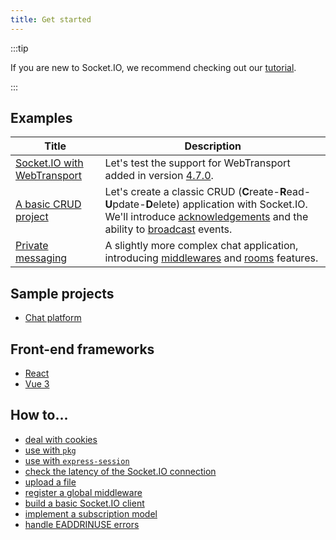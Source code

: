 ```yaml
---
title: Get started
---
```


:::tip

If you are new to Socket.IO, we recommend checking out our [tutorial](/docs/v4/tutorial/introduction).

:::

## Examples

| Title                                                        | Description                                                                                                                                                                                                                                              |
|--------------------------------------------------------------|----------------------------------------------------------------------------------------------------------------------------------------------------------------------------------------------------------------------------------------------------------|
| [Socket.IO with WebTransport](/get-started/webtransport)     | Let's test the support for WebTransport added in version [4.7.0](/docs/v4/changelog/4.7.0).                                                                                                                                                              |
| [A basic CRUD project](/get-started/basic-crud-application/) | Let's create a classic CRUD (**C**reate-**R**ead-**U**pdate-**D**elete) application with Socket.IO. We'll introduce [acknowledgements](/docs/v4/emitting-events/#Acknowledgements) and the ability to [broadcast](/docs/v4/broadcasting-events/) events. |
| [Private messaging](/get-started/private-messaging-part-1/)  | A slightly more complex chat application, introducing [middlewares](/docs/v4/middlewares/) and [rooms](/docs/v4/rooms/) features.                                                                                                                        |

## Sample projects

- [Chat platform](https://github.com/socketio/socket.io-chat-platform)

## Front-end frameworks

- [React](/how-to/use-with-react)
- [Vue 3](/how-to/use-with-vue)

## How to...

- [deal with cookies](/how-to/deal-with-cookies)
- [use with `pkg`](/how-to/use-with-pkg)
- [use with `express-session`](/how-to/use-with-express-session)
- [check the latency of the Socket.IO connection](/how-to/check-the-latency-of-the-connection)
- [upload a file](/how-to/upload-a-file)
- [register a global middleware](/how-to/register-a-global-middleware)
- [build a basic Socket.IO client](/how-to/build-a-basic-client)
- [implement a subscription model](/how-to/implement-a-subscription-model)
- [handle EADDRINUSE errors](/how-to/handle-eaddrinused-errors)
